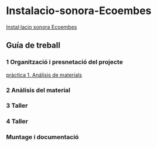 # Instalacio-sonora-Ecoembes
 [Instal·lacio sonora Ecoembes](https://github.com/arquesm/TdPiED/blob/master/Instalacio_sonora.md)

## Guía de treball
### 1 Organització i presnetació del projecte
[pràctica 1. Análisis de materials](materials.md)
### 2 Anàlisis del material
### 3 Taller
### 4 Taller
### Muntage i documentació
